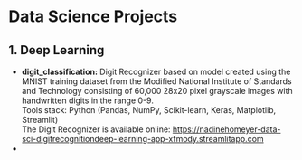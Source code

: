 # Data Science Projects

## 1. Deep Learning
- <b>digit_classification:</b> Digit Recognizer based on model created using the MNIST training dataset from the Modified National Institute of Standards and Technology consisting of 60,000 28x20 pixel grayscale images with handwritten digits in the range 0-9.<br>
Tools stack: Python (Pandas, NumPy, Scikit-learn, Keras, Matplotlib, Streamlit)<br>
The Digit Recognizer is available online: https://nadinehomeyer-data-sci-digitrecognitiondeep-learning-app-xfmody.streamlitapp.com
- 
